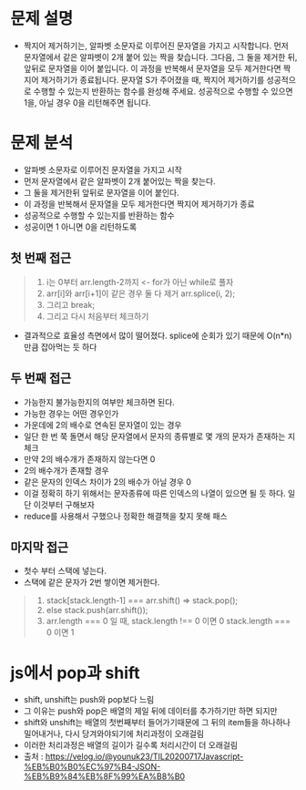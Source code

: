 # 문제 설명

- 짝지어 제거하기는, 알파벳 소문자로 이루어진 문자열을 가지고 시작합니다. 먼저 문자열에서 같은 알파벳이 2개 붙어 있는 짝을 찾습니다. 그다음, 그 둘을 제거한 뒤, 앞뒤로 문자열을 이어 붙입니다. 이 과정을 반복해서 문자열을 모두 제거한다면 짝지어 제거하기가 종료됩니다. 문자열 S가 주어졌을 때, 짝지어 제거하기를 성공적으로 수행할 수 있는지 반환하는 함수를 완성해 주세요. 성공적으로 수행할 수 있으면 1을, 아닐 경우 0을 리턴해주면 됩니다.

# 문제 분석

- 알파벳 소문자로 이루어진 문자열을 가지고 시작
- 먼저 문자열에서 같은 알파벳이 2개 붙어있는 짝을 찾는다.
- 그 둘을 제거한뒤 앞뒤로 문자열을 이어 붙인다.
- 이 과정을 반복해서 문자열을 모두 제거한다면 짝지어 제거하기가 종료
- 성공적으로 수행할 수 있는지를 반환하는 함수
- 성공이면 1 아니면 0을 리턴하도록

## 첫 번째 접근

> 1. i는 0부터 arr.length-2까지 <- for가 아닌 while로 풀자
> 2. arr[i]와 arr[i+1]이 같은 경우 둘 다 제거 arr.splice(i, 2);
> 3. 그리고 break;
> 4. 그리고 다시 처음부터 체크하기

- 결과적으로 효율성 측면에서 많이 떨어졌다. splice에 순회가 있기 때문에 O(n\*n) 만큼 잡아먹는 듯 하다

## 두 번째 접근

- 가능한지 불가능한지의 여부만 체크하면 된다.
- 가능한 경우는 어떤 경우인가
- 가운데에 2의 배수로 연속된 문자열이 있는 경우
- 일단 한 번 쭉 돌면서 해당 문자열에서 문자의 종류별로 몇 개의 문자가 존재하는 지 체크
- 만약 2의 배수개가 존재하지 않는다면 0
- 2의 배수개가 존재할 경우
- 같은 문자의 인덱스 차이가 2의 배수가 아닐 경우 0
- 이걸 정확히 하기 위해서는 문자종류에 따른 인덱스의 나열이 있으면 될 듯 하다. 일단 이것부터 구해보자
- reduce를 사용해서 구했으나 정확한 해결책을 찾지 못해 패스

## 마지막 접근

- 첫수 부터 스택에 넣는다.
- 스택에 같은 문자가 2번 쌓이면 제거한다.

> 1. stack[stack.length-1] === arr.shift() => stack.pop();
> 2. else stack.push(arr.shift());
> 3. arr.length === 0 일 때, stack.length !== 0 이면 0 stack.length === 0 이면 1

# js에서 pop과 shift

- shift, unshift는 push와 pop보다 느림
- 그 이유는 push와 pop은 배열의 제일 뒤에 데이터를 추가하기만 하면 되지만
- shift와 unshift는 배열의 첫번째부터 들어가기때문에 그 뒤의 item들을 하나하나 밀어내거나, 다시 당겨와야되기에 처리과정이 오래걸림
- 이러한 처리과정은 배열의 길이가 길수록 처리시간이 더 오래걸림
- 출처 : https://velog.io/@younuk23/TIL20200717Javascript-%EB%B0%B0%EC%97%B4-JSON-%EB%B9%84%EB%8F%99%EA%B8%B0
